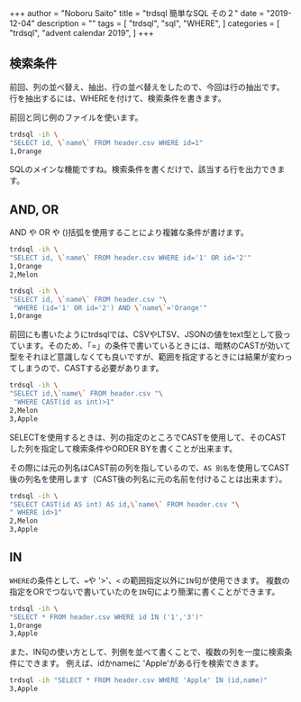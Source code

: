 +++
author = "Noboru Saito"
title = "trdsql 簡単なSQL その２"
date = "2019-12-04"
description = ""
tags = [
    "trdsql",
    "sql",
    "WHERE",
]
categories = [
    "trdsql",
    "advent calendar 2019",
]
+++

## 検索条件

前回、列の並べ替え、抽出、行の並べ替えをしたので、今回は行の抽出です。
行を抽出するには、WHEREを付けて、検索条件を書きます。

前回と同じ例のファイルを使います。

```sh
trdsql -ih \
"SELECT id, \`name\` FROM header.csv WHERE id=1"
1,Orange
```

SQLのメインな機能ですね。検索条件を書くだけで、該当する行を出力できます。

## AND, OR

AND や OR や ()括弧を使用することにより複雑な条件が書けます。

```sh
trdsql -ih \
"SELECT id, \`name\` FROM header.csv WHERE id='1' OR id='2'"
1,Orange
2,Melon
```

```sh
trdsql -ih \
"SELECT id, \`name\` FROM header.csv "\
 "WHERE (id='1' OR id='2') AND \`name\`='Orange'"
1,Orange
```

前回にも書いたようにtrdsqlでは、CSVやLTSV、JSONの値をtext型として扱っています。そのため、「=」の条件で書いているときには、暗黙のCASTが効いて型をそれほど意識しなくても良いですが、範囲を指定するときには結果が変わってしまうので、CASTする必要があります。

```sh
trdsql -ih \
"SELECT id,\`name\` FROM header.csv "\
 "WHERE CAST(id as int)>1"
2,Melon
3,Apple
```

SELECTを使用するときは、列の指定のところでCASTを使用して、そのCASTした列を指定して検索条件やORDER BYを書くことが出来ます。

その際には元の列名はCAST前の列を指しているので、`AS 別名`を使用してCAST後の列名を使用します（CAST後の列名に元の名前を付けることは出来ます）。

```sh
trdsql -ih \
"SELECT CAST(id AS int) AS id,\`name\` FROM header.csv "\
" WHERE id>1"
2,Melon
3,Apple
```

## IN

`WHERE`の条件として、`=`や '>'、`<` の範囲指定以外に`IN`句が使用できます。
複数の指定をORでつないで書いていたのを`IN`句により簡潔に書くことができます。

```sh
trdsql -ih \
"SELECT * FROM header.csv WHERE id IN ('1','3')"
1,Orange
3,Apple
```

また、IN句の使い方として、列側を並べて書くことで、複数の列を一度に検索条件にできます。
例えば、idかnameに 'Apple'がある行を検索できます。

```sh
trdsql -ih "SELECT * FROM header.csv WHERE 'Apple' IN (id,name)"
3,Apple
```
